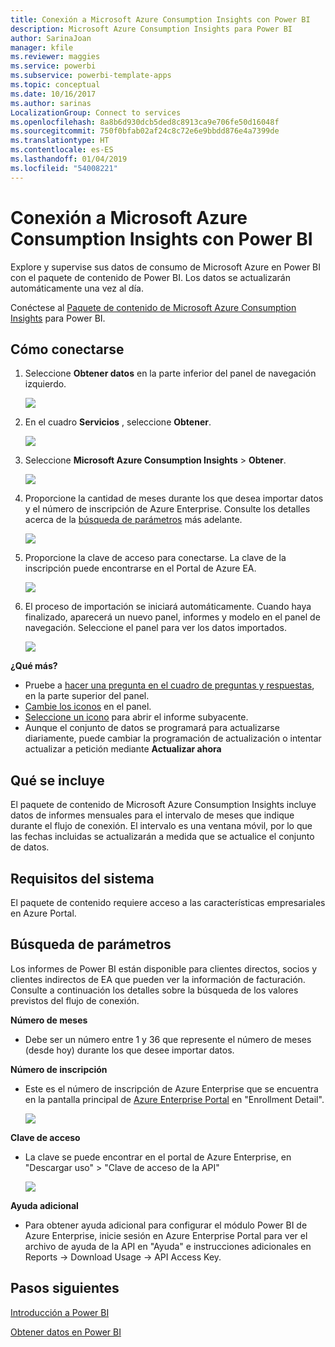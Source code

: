 ```yaml
---
title: Conexión a Microsoft Azure Consumption Insights con Power BI
description: Microsoft Azure Consumption Insights para Power BI
author: SarinaJoan
manager: kfile
ms.reviewer: maggies
ms.service: powerbi
ms.subservice: powerbi-template-apps
ms.topic: conceptual
ms.date: 10/16/2017
ms.author: sarinas
LocalizationGroup: Connect to services
ms.openlocfilehash: 8a8b6d930dcb5ded8c8913ca9e706fe50d16048f
ms.sourcegitcommit: 750f0bfab02af24c8c72e6e9bbdd876e4a7399de
ms.translationtype: HT
ms.contentlocale: es-ES
ms.lasthandoff: 01/04/2019
ms.locfileid: "54008221"
---
```

# <a name="connect-to-microsoft-azure-consumption-insights-with-power-bi"></a>Conexión a Microsoft Azure Consumption Insights con Power BI
Explore y supervise sus datos de consumo de Microsoft Azure en Power BI con el paquete de contenido de Power BI. Los datos se actualizarán automáticamente una vez al día.

Conéctese al [Paquete de contenido de Microsoft Azure Consumption Insights](https://app.powerbi.com/getdata/services/azureconsumption) para Power BI.

## <a name="how-to-connect"></a>Cómo conectarse
1. Seleccione **Obtener datos** en la parte inferior del panel de navegación izquierdo.
   
    ![](media/service-connect-to-azure-consumption-insights/getdata.png)
2. En el cuadro **Servicios** , seleccione **Obtener**.
   
   ![](media/service-connect-to-azure-consumption-insights/services.png)
3. Seleccione **Microsoft Azure Consumption Insights** \> **Obtener**. 
   
   ![](media/service-connect-to-azure-consumption-insights/mazureconsumption.png)
4. Proporcione la cantidad de meses durante los que desea importar datos y el número de inscripción de Azure Enterprise. Consulte los detalles acerca de la [búsqueda de parámetros](#FindingParams) más adelante.
   
    ![](media/service-connect-to-azure-consumption-insights/azureconsumptionparams.png)
5. Proporcione la clave de acceso para conectarse. La clave de la inscripción puede encontrarse en el Portal de Azure EA. 
   
    ![](media/service-connect-to-azure-consumption-insights/msazureconsumptioncreds.png)
6. El proceso de importación se iniciará automáticamente. Cuando haya finalizado, aparecerá un nuevo panel, informes y modelo en el panel de navegación. Seleccione el panel para ver los datos importados.
   
   ![](media/service-connect-to-azure-consumption-insights/msazureconsumptiondashboard.png)

**¿Qué más?**

* Pruebe a [hacer una pregunta en el cuadro de preguntas y respuestas](consumer/end-user-q-and-a.md), en la parte superior del panel.
* [Cambie los iconos](service-dashboard-edit-tile.md) en el panel.
* [Seleccione un icono](consumer/end-user-tiles.md) para abrir el informe subyacente.
* Aunque el conjunto de datos se programará para actualizarse diariamente, puede cambiar la programación de actualización o intentar actualizar a petición mediante **Actualizar ahora**

## <a name="whats-included"></a>Qué se incluye
El paquete de contenido de Microsoft Azure Consumption Insights incluye datos de informes mensuales para el intervalo de meses que indique durante el flujo de conexión. El intervalo es una ventana móvil, por lo que las fechas incluidas se actualizarán a medida que se actualice el conjunto de datos.

## <a name="system-requirements"></a>Requisitos del sistema
El paquete de contenido requiere acceso a las características empresariales en Azure Portal. 

<a name="FindingParams"></a>

## <a name="finding-parameters"></a>Búsqueda de parámetros
Los informes de Power BI están disponible para clientes directos, socios y clientes indirectos de EA que pueden ver la información de facturación. Consulte a continuación los detalles sobre la búsqueda de los valores previstos del flujo de conexión.

**Número de meses**

* Debe ser un número entre 1 y 36 que represente el número de meses (desde hoy) durante los que desee importar datos.

**Número de inscripción**

* Este es el número de inscripción de Azure Enterprise que se encuentra en la pantalla principal de [Azure Enterprise Portal](https://ea.azure.com/) en "Enrollment Detail".
  
    ![](media/service-connect-to-azure-consumption-insights/params2.png)

**Clave de acceso**

* La clave se puede encontrar en el portal de Azure Enterprise, en "Descargar uso" > "Clave de acceso de la API"
  
    ![](media/service-connect-to-azure-consumption-insights/creds2.png)

**Ayuda adicional**

* Para obtener ayuda adicional para configurar el módulo Power BI de Azure Enterprise, inicie sesión en Azure Enterprise Portal para ver el archivo de ayuda de la API en "Ayuda" e instrucciones adicionales en Reports -> Download Usage -> API Access Key. 

## <a name="next-steps"></a>Pasos siguientes
[Introducción a Power BI](service-get-started.md)

[Obtener datos en Power BI](service-get-data.md)

